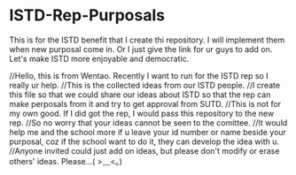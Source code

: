 # ISTD-Rep-Purposals
This is for the ISTD benefit that I create thi repository. I will implement them when new purposal come in. Or I just give the link for ur guys to add on. Let's make ISTD more enjoyable and democratic.

//Hello, this is from Wentao. Recently I want to run for the ISTD rep so I really ur help.
//This is the collected ideas from our ISTD people.
//I create this file so that we could share our ideas about ISTD so that the rep can make perposals from it and try to get approval from SUTD.
//This is not for my own good. If I did got the rep, I would pass this repository to the new rep.
//So no worry that your ideas cannot be seen to the comittee.
//It would help me and the school more if u leave your id number or name beside your purposal, coz if the school want to do it, they can develop the idea with u.
//Anyone invited could just add on ideas, but please don't modify or erase others' ideas. Please...( >﹏<。)